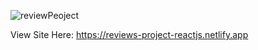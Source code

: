 
![reviewPeoject](https://user-images.githubusercontent.com/76566912/124972812-6a436180-e048-11eb-9ab2-03486bb3c688.png)

View Site Here: https://reviews-project-reactjs.netlify.app
